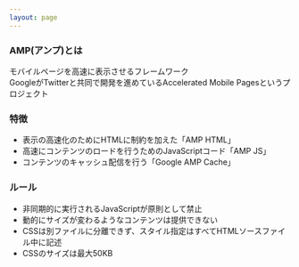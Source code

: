 ```yaml
---
layout: page
---
```


### AMP(アンプ)とは

モバイルページを高速に表示させるフレームワーク  
GoogleがTwitterと共同で開発を進めているAccelerated Mobile Pagesというプロジェクト

### 特徴

- 表示の高速化のためにHTMLに制約を加えた「AMP HTML」
- 高速にコンテンツのロードを行うためのJavaScriptコード「AMP JS」
- コンテンツのキャッシュ配信を行う「Google AMP Cache」

### ルール

- 非同期的に実行されるJavaScriptが原則として禁止
- 動的にサイズが変わるようなコンテンツは提供できない
- CSSは別ファイルに分離できず、スタイル指定はすべてHTMLソースファイル中に記述
- CSSのサイズは最大50KB
